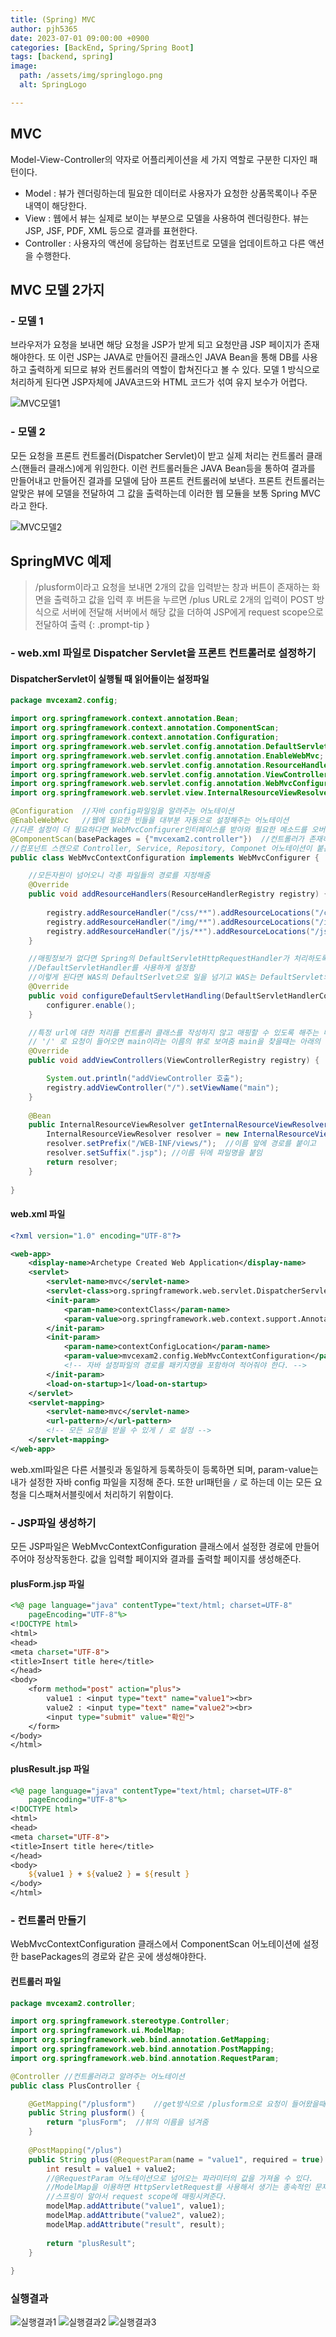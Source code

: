 ```yaml
---
title: (Spring) MVC
author: pjh5365
date: 2023-07-01 09:00:00 +0900
categories: [BackEnd, Spring/Spring Boot]
tags: [backend, spring]
image:
  path: /assets/img/springlogo.png
  alt: SpringLogo

---
```


## MVC

Model-View-Controller의 약자로 어플리케이션을 세 가지 역할로 구분한 디자인 패턴이다.

- Model : 뷰가 렌더링하는데 필요한 데이터로 사용자가 요청한 상품목록이나 주문 내역이 해당한다.
- View : 웹에서 뷰는 실제로 보이는 부분으로 모델을 사용하여 렌더링한다. 뷰는 JSP, JSF, PDF, XML 등으로 결과를 표현한다.
- Controller : 사용자의 액션에 응답하는 컴포넌트로 모델을 업데이트하고 다른 액션을 수행한다.

## MVC 모델 2가지

### - 모델 1

브라우저가 요청을 보내면 해당 요청을 JSP가 받게 되고 요청만큼 JSP 페이지가 존재해야한다. 또 이런 JSP는 JAVA로 만들어진 클래스인 JAVA Bean을 통해 DB를 사용하고 출력하게 되므로 뷰와 컨트롤러의 역할이 합쳐진다고 볼 수 있다. 모델 1 방식으로 처리하게 된다면 JSP자체에 JAVA코드와 HTML 코드가 섞여 유지 보수가 어렵다.

![MVC모델1](/assets/img/2023-07-01-springMVC/MVC1.png)


### - 모델 2

모든 요청을 프론트 컨트롤러(Dispatcher Servlet)이 받고 실제 처리는 컨트롤러 클래스(핸들러 클래스)에게 위임한다. 이런 컨트롤러들은 JAVA Bean등을 통하여 결과를 만들어내고 만들어진 결과를 모델에 담아 프론트 컨트롤러에 보낸다. 프론트 컨트롤러는 알맞은 뷰에 모델을 전달하여 그 값을 출력하는데 이러한 웹 모듈을 보통 Spring MVC라고 한다.

![MVC모델2](/assets/img/2023-07-01-springMVC/MVC2.png)


## SpringMVC 예제

>/plusform이라고 요청을 보내면 2개의 값을 입력받는 창과 버튼이 존재하는 화면을 출력하고 값을 입력 후 버튼을 누르면 /plus URL로 2개의 입력이 POST 방식으로 서버에 전달해 서버에서 해당 값을 더하여 JSP에게 request scope으로 전달하여 출력
{: .prompt-tip }

### - web.xml 파일로 Dispatcher Servlet을 프론트 컨트롤러로 설정하기

#### DispatcherServlet이 실행될 때 읽어들이는 설정파일

```java
package mvcexam2.config;

import org.springframework.context.annotation.Bean;
import org.springframework.context.annotation.ComponentScan;
import org.springframework.context.annotation.Configuration;
import org.springframework.web.servlet.config.annotation.DefaultServletHandlerConfigurer;
import org.springframework.web.servlet.config.annotation.EnableWebMvc;
import org.springframework.web.servlet.config.annotation.ResourceHandlerRegistry;
import org.springframework.web.servlet.config.annotation.ViewControllerRegistry;
import org.springframework.web.servlet.config.annotation.WebMvcConfigurer;
import org.springframework.web.servlet.view.InternalResourceViewResolver;

@Configuration	//자바 config파일임을 알려주는 어노테이션
@EnableWebMvc	//웹에 필요한 빈들을 대부분 자동으로 설정해주는 어노테이션
//다른 설정이 더 필요하다면 WebMvcConfigurer인터페이스를 받아와 필요한 메소드를 오버라이딩 해주면 된다.
@ComponentScan(basePackages = {"mvcexam2.controller"})	//컨트롤러가 존재하는 곳의 경로를 패키지를 포함하여 적어준다
//컴포넌트 스캔으로 Controller, Service, Repository, Componet 어노테이션이 붙은 클래스를 찾아 스프링 컨테이너로 관리한다.
public class WebMvcContextConfiguration implements WebMvcConfigurer {	

	//모든자원이 넘어오니 각종 파일들의 경로를 지정해줌
	@Override
	public void addResourceHandlers(ResourceHandlerRegistry registry) {
		
		registry.addResourceHandler("/css/**").addResourceLocations("/css/");
		registry.addResourceHandler("/img/**").addResourceLocations("/img/");
		registry.addResourceHandler("/js/**").addResourceLocations("/js/");
	}

	//매핑정보가 없다면 Spring의 DefaultServletHttpRequestHandler가 처리하도록 하는 메서드
	//DefaultServletHandler를 사용하게 설정함
	//이렇게 된다면 WAS의 DefaultSerlvet으로 일을 넘기고 WAS는 DefaultServlet의 static한 자원을 읽어 보여줌 
	@Override
	public void configureDefaultServletHandling(DefaultServletHandlerConfigurer configurer) {
		configurer.enable();
	}

	//특정 url에 대한 처리를 컨트롤러 클래스를 작성하지 않고 매핑할 수 있도록 해주는 메서드로
	// '/' 로 요청이 들어오면 main이라는 이름의 뷰로 보여줌 main을 찾을때는 아래의 viewResolver로 찾음
	@Override
	public void addViewControllers(ViewControllerRegistry registry) {

		System.out.println("addViewController 호출");
		registry.addViewController("/").setViewName("main");
	}
	
	@Bean
	public InternalResourceViewResolver getInternalResourceViewResolver() {
		InternalResourceViewResolver resolver = new InternalResourceViewResolver();
		resolver.setPrefix("/WEB-INF/views/");	//이름 앞에 경로를 붙이고
		resolver.setSuffix(".jsp");	//이름 뒤에 파일명을 붙임
		return resolver;
	}
	
}
```

#### web.xml 파일

```xml
<?xml version="1.0" encoding="UTF-8"?>

<web-app>
	<display-name>Archetype Created Web Application</display-name>
	<servlet>
	 	<servlet-name>mvc</servlet-name>
	 	<servlet-class>org.springframework.web.servlet.DispatcherServlet</servlet-class>
	 	<init-param>
	 		<param-name>contextClass</param-name>
	 		<param-value>org.springframework.web.context.support.AnnotationConfigWebApplicationContext</param-value>
	 	</init-param>
	 	<init-param>
	 		<param-name>contextConfigLocation</param-name>
	 		<param-value>mvcexam2.config.WebMvcContextConfiguration</param-value>
	 		<!-- 자바 설정파일의 경로를 패키지명을 포함하여 적어줘야 한다. -->
	 	</init-param>
	 	<load-on-startup>1</load-on-startup>
	</servlet>
  	<servlet-mapping>
		<servlet-name>mvc</servlet-name>
 		<url-pattern>/</url-pattern>
  		<!-- 모든 요청을 받을 수 있게 / 로 설정 -->
	</servlet-mapping>
</web-app>
```

web.xml파일은 다른 서블릿과 동일하게 등록하듯이 등록하면 되며, param-value는 내가 설정한 자바 config 파일을 지정해 준다. 또한 url패턴을 `/` 로 하는데 이는 모든 요청을 디스패쳐서블릿에서 처리하기 위함이다.

### - JSP파일 생성하기

모든 JSP파일은 WebMvcContextConfiguration 클래스에서 설정한 경로에 만들어주어야 정상작동한다. 값을 입력할 페이지와 결과를 출력할 페이지를 생성해준다.

#### plusForm.jsp 파일

```jsp
<%@ page language="java" contentType="text/html; charset=UTF-8"
    pageEncoding="UTF-8"%>
<!DOCTYPE html>
<html>
<head>
<meta charset="UTF-8">
<title>Insert title here</title>
</head>
<body>
	<form method="post" action="plus">
		value1 : <input type="text" name="value1"><br>
		value2 : <input type="text" name="value2"><br>
		<input type="submit" value="확인">
	</form>
</body>
</html>
```

#### plusResult.jsp 파일

```jsp
<%@ page language="java" contentType="text/html; charset=UTF-8"
    pageEncoding="UTF-8"%>
<!DOCTYPE html>
<html>
<head>
<meta charset="UTF-8">
<title>Insert title here</title>
</head>
<body>
	${value1 } + ${value2 } = ${result }
</body>
</html>
```

### - 컨트롤러 만들기

WebMvcContextConfiguration 클래스에서 ComponentScan 어노테이션에 설정한 basePackages의 경로와 같은 곳에 생성해야한다.

#### 컨트롤러 파일

```java
package mvcexam2.controller;

import org.springframework.stereotype.Controller;
import org.springframework.ui.ModelMap;
import org.springframework.web.bind.annotation.GetMapping;
import org.springframework.web.bind.annotation.PostMapping;
import org.springframework.web.bind.annotation.RequestParam;

@Controller	//컨트롤러라고 알려주는 어노테이션
public class PlusController {

	@GetMapping("/plusform")	//get방식으로 /plusform으로 요청이 들어왔을때 실행 할 메소드
	public String plusform() {
		return "plusForm";	//뷰의 이름을 넘겨줌
	}
	
	@PostMapping("/plus")
	public String plus(@RequestParam(name = "value1", required = true) int value1, @RequestParam(name = "value2", required = true) int value2, ModelMap modelMap) {
		int result = value1 + value2;
		//@RequestParam	어노테이션으로 넘어오는 파라미터의 값을 가져올 수 있다.
		//ModelMap을 이용하면 HttpServletRequest를 사용해서 생기는 종속적인 문제를 해결할 수 있다.
		//스프링이 알아서 request scope에 매핑시켜준다.
		modelMap.addAttribute("value1", value1);
		modelMap.addAttribute("value2", value2);
		modelMap.addAttribute("result", result);
		
		return "plusResult";
	}
	
}
```

### 실행결과

![실행결과1](/assets/img/2023-07-01-springMVC/result1.png)
![실행결과2](/assets/img/2023-07-01-springMVC/result2.png)
![실행결과3](/assets/img/2023-07-01-springMVC/result3.png)